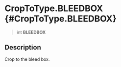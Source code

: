 CropToType.BLEEDBOX {#CropToType.BLEEDBOX}
===================

> int **BLEEDBOX**

Description
-----------

Crop to the bleed box.
